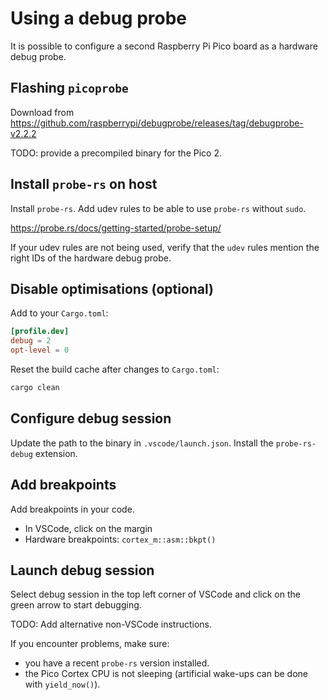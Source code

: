 # Using a debug probe

It is possible to configure a second Raspberry Pi Pico board as a hardware debug probe.

## Flashing `picoprobe`

Download from <https://github.com/raspberrypi/debugprobe/releases/tag/debugprobe-v2.2.2>

TODO: provide a precompiled binary for the Pico 2.

## Install `probe-rs` on host

Install `probe-rs`. Add udev rules to be able to use `probe-rs` without `sudo`.

<https://probe.rs/docs/getting-started/probe-setup/>

If your udev rules are not being used, verify that the `udev` rules mention the right IDs of the hardware debug probe.

## Disable optimisations (optional)

Add to your `Cargo.toml`:

```toml
[profile.dev]
debug = 2
opt-level = 0
```

Reset the build cache after changes to `Cargo.toml`:

```bash
cargo clean
```

## Configure debug session

Update the path to the binary in `.vscode/launch.json`. Install the `probe-rs-debug` extension.

## Add breakpoints

Add breakpoints in your code.

- In VSCode, click on the margin
- Hardware breakpoints: `cortex_m::asm::bkpt()`

## Launch debug session

Select debug session in the top left corner of VSCode and click on the green arrow to start debugging.

TODO: Add alternative non-VSCode instructions.

If you encounter problems, make sure:

- you have a recent `probe-rs` version installed.
- the Pico Cortex CPU is not sleeping (artificial wake-ups can be done with `yield_now()`).
